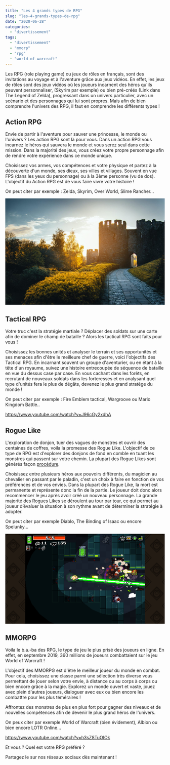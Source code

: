 ```yaml
---
title: "Les 4 grands types de RPG"
slug: "les-4-grands-types-de-rpg"
date: "2020-06-28"
categories: 
  - "divertissement"
tags: 
  - "divertissement"
  - "mmorp"
  - "rpg"
  - "world-of-warcraft"
---
```


Les RPG (role playing game) ou jeux de rôles en français, sont des invitations au voyage et à l'aventure grâce aux jeux vidéos. En effet, les jeux de rôles sont des jeux vidéos où les joueurs incarnent des héros qu'ils peuvent personnaliser, (Skyrim par exemple) ou bien pré-créés (Link dans The Legend of Zelda), progressant dans un univers particulier, avec un scénario et des personnages qui lui sont propres. Mais afin de bien comprendre l'univers des RPG, il faut en comprendre les différents types !

## Action RPG

Envie de partir à l'aventure pour sauver une princesse, le monde ou l'univers ? Les action RPG sont là pour vous. Dans un action RPG vous incarnez le héros qui sauvera le monde et vous serez seul dans cette mission. Dans la majorité des jeux, vous créez votre propre personnage afin de rendre votre expérience dans ce monde unique.

Choisissez vos armes, vos compétences et votre physique et partez à la découverte d'un monde, ses dieux, ses villes et villages. Souvent en vue FPS (dans les yeux du personnage) ou à la 3ème personne (vu de dos). L'objectif du Action RPG est de vous faire vivre votre histoire !

On peut citer par exemple : Zelda, Skyrim, Over World, Slime Rancher...

![](gray-concrete-triumphal-arch-surrounded-by-flowers-1055068-1024x683.jpg)

## Tactical RPG

Votre truc c'est la stratégie martiale ? Déplacer des soldats sur une carte afin de dominer le champ de bataille ? Alors les tactical RPG sont faits pour vous !

Choisissez les bonnes unités et analyser le terrain et ses opportunités et ses menaces afin d'être le meilleure chef de guerre, voici l'objectifs des Tactical RPG. En incarnant souvent un groupe d'aventurier, ou en étant à la tête d'un royaume, suivez une histoire entrecoupée de séquence de bataille en vue du dessus case par case. En vous cachant dans les forêts, en recrutant de nouveaux soldats dans les forteresses et en analysant quel type d'unités fera le plus de dégâts, devenez le plus grand stratège du monde !

On peut citer par exemple : Fire Emblem tactical, Wargroove ou Mario Kingdom Battle..

https://www.youtube.com/watch?v=J96cGy2xdhA

## Rogue Like

L'exploration de donjon, tuer des vagues de monstres et ouvrir des centaines de coffres, voila la promesse des Rogue Like. L'objectif de ce type de RPG est d'explorer des donjons de fond en comble en tuant les monstres qui passent sur votre chemin. La plupart des Rogue Likes sont générés façon [procédure](https://fr.wikipedia.org/wiki/G%C3%A9n%C3%A9ration_proc%C3%A9durale).

Choisissez entre plusieurs héros aux pouvoirs différents, du magicien au chevalier en passant par le paladin, c'est un choix à faire en fonction de vos préférences et de vos envies. Dans la plupart des Rogue Like, la mort est permanente et représente donc la fin de la partie. Le joueur doit donc alors recommencer le jeu après avoir créé un nouveau personnage. La grande majorité des Rogues Likes se déroulent au tour par tour, ce qui permet au joueur d’évaluer la situation à son rythme avant de déterminer la stratégie à adopter.

On peut citer par exemple Diablo, The Binding of Isaac ou encore Spelunky...

![](Nuclear_Throne_screenshot_03-1024x576.png)

## MMORPG

Voila le b.a.-ba des RPG, le type de jeu le plus prisé des joueurs en ligne. En effet, en septembre 2019, 360 millions de joueurs combattaient sur le jeu World of Warcraft !

L'objectif des MMORPG est d'être le meilleur joueur du monde en combat. Pour cela, choisissez une classe parmi une sélection très diverse vous permettant de jouer selon votre envie, à distance ou au corps à corps ou bien encore grâce à la magie. Explorez un monde ouvert et vaste, jouez avec plein d'autres joueurs, dialoguer avec eux ou bien encore les combattre pour les plus téméraires !

Affrontez des monstres de plus en plus fort pour gagner des niveaux et de nouvelles compétences afin de devenir le plus grand héros de l'univers.

On peux citer par exemple World of Warcraft (bien évidement), Albion ou bien encore LOTR Online...

https://www.youtube.com/watch?v=h3sZ8TuOIOk

Et vous ? Quel est votre RPG préféré ?

Partagez le sur nos réseaux sociaux dès maintenant !
